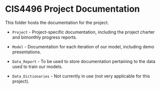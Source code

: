 # CIS4496 Project Documentation

This folder hosts the documentation for the project.

- `Project` - Project-specific documentation, including the project charter and bimonthly progress reports.

- `Model` - Documentation for each iteration of our model, including demo presentations.

- `Data_Report` - To be used to store documentation pertaining to the data used to train our models.

- `Data_Dictionaries` - Not currently in use (not very applicable for this project).
